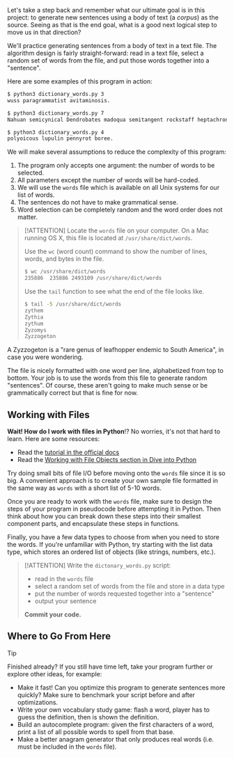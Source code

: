 Let's take a step back and remember what our ultimate goal is in this project: to generate new sentences using a body of text (a *corpus*) as the source. Seeing as that is the end goal, what is a good next logical step to move us in that direction?

We'll practice generating sentences from a body of text in a text file. The algorithm design is fairly straight-forward: read in a text file, select a random set of words from the file, and put those words together into a "sentence".

Here are some examples of this program in action:

```bash
$ python3 dictionary_words.py 3
wuss paragrammatist avitaminosis.

$ python3 dictionary_words.py 7
Nahuan semicynical Dendrobates madoqua semitangent rockstaff heptachronous.

$ python3 dictionary_words.py 4
polyoicous lupulin pennyrot boree.
```

We will make several assumptions to reduce the complexity of this program:

1. The program only accepts one argument: the number of words to be selected.
1. All parameters except the number of words will be hard-coded.
1. We will use the `words` file which is available on all Unix systems for our list of words.
1. The sentences do not have to make grammatical sense.
1. Word selection can be completely random and the word order does not matter.

> [!ATTENTION]
> Locate the `words` file on your computer. On a Mac running OS X, this file is located at `/usr/share/dict/words`.
>
> Use the `wc` (word count) command to show the number of lines, words, and bytes in the file.
>
> ```bash
> $ wc /usr/share/dict/words
> 235886  235886 2493109 /usr/share/dict/words
> ```
>
> Use the `tail` function to see what the end of the file looks like.
>
> ```bash
> $ tail -5 /usr/share/dict/words
> zythem
> Zythia
> zythum
> Zyzomys
> Zyzzogeton
> ```

A Zyzzogeton is a "rare genus of leafhopper endemic to South America", in case you were wondering.

The file is nicely formatted with one word per line, alphabetized from top to bottom.  Your job is to use the words from this file to generate random "sentences". Of course, these aren't going to make much sense or be grammatically correct but that is fine for now.

## Working with Files

**Wait! How do I work with files in Python**!? No worries, it's not that hard to learn. Here are some resources:

- Read the [tutorial in the official docs](https://docs.python.org/3/tutorial/inputoutput.html)
- Read the [Working with File Objects section in Dive into Python](https://diveintopython3.net/files.html)

Try doing small bits of file I/O before moving onto the `words` file since it is so big. A convenient approach is to create your own sample file formatted in the same way as `words` with a short list of 5-10 words.

Once you are ready to work with the `words` file, make sure to design the steps of your program in pseudocode before attempting it in Python. Then think about how you can break down these steps into their smallest component parts, and encapsulate these steps in functions.

Finally, you have a few data types to choose from when you need to store the words. If you're unfamiliar with Python, try starting with the list data type, which stores an ordered list of objects (like strings, numbers, etc.).

> [!ATTENTION]
> Write the `dictonary_words.py` script:
>
> - read in the `words` file
> - select a random set of words from the file and store in a data type
> - put the number of words requested together into a "sentence"
> - output your sentence
>
>
> **Commit your code.**

## Where to Go From Here

> [!TIP]
>
> Finished already? If you still have time left, take your program further or explore other ideas, for example:
>
> - Make it fast! Can you optimize this program to generate sentences more quickly? Make sure to benchmark your script before and after optimizations.
> - Write your own vocabulary study game: flash a word, player has to guess the definition, then is shown the definition.
> - Build an autocomplete program: given the first characters of a word, print a list of all possible words to spell from that base.
> - Make a better anagram generator that only produces real words (i.e. must be included in the `words` file).
